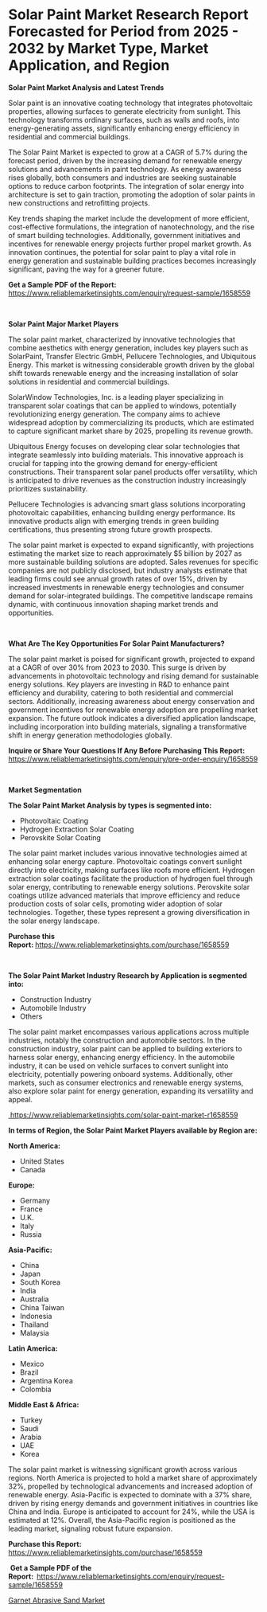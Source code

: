 <p><h1>Solar Paint Market Research Report Forecasted for Period from 2025 -  2032 by Market Type, Market Application, and Region</h1></p><p><strong>Solar Paint Market Analysis and Latest Trends</strong></p>
<p><p>Solar paint is an innovative coating technology that integrates photovoltaic properties, allowing surfaces to generate electricity from sunlight. This technology transforms ordinary surfaces, such as walls and roofs, into energy-generating assets, significantly enhancing energy efficiency in residential and commercial buildings.</p><p>The Solar Paint Market is expected to grow at a CAGR of 5.7% during the forecast period, driven by the increasing demand for renewable energy solutions and advancements in paint technology. As energy awareness rises globally, both consumers and industries are seeking sustainable options to reduce carbon footprints. The integration of solar energy into architecture is set to gain traction, promoting the adoption of solar paints in new constructions and retrofitting projects.</p><p>Key trends shaping the market include the development of more efficient, cost-effective formulations, the integration of nanotechnology, and the rise of smart building technologies. Additionally, government initiatives and incentives for renewable energy projects further propel market growth. As innovation continues, the potential for solar paint to play a vital role in energy generation and sustainable building practices becomes increasingly significant, paving the way for a greener future.</p></p>
<p><strong>Get a Sample PDF of the Report:&nbsp;</strong> <a href="https://www.reliablemarketinsights.com/enquiry/request-sample/1658559?utm_campaign=3007&utm_medium=2&utm_source=Github&utm_content=ia&utm_term=31032025&utm_id=solar-paint">https://www.reliablemarketinsights.com/enquiry/request-sample/1658559</a></p>
<p>&nbsp;</p>
<p><strong>Solar Paint Major Market Players</strong></p>
<p><p>The solar paint market, characterized by innovative technologies that combine aesthetics with energy generation, includes key players such as SolarPaint, Transfer Electric GmbH, Pellucere Technologies, and Ubiquitous Energy. This market is witnessing considerable growth driven by the global shift towards renewable energy and the increasing installation of solar solutions in residential and commercial buildings.</p><p>SolarWindow Technologies, Inc. is a leading player specializing in transparent solar coatings that can be applied to windows, potentially revolutionizing energy generation. The company aims to achieve widespread adoption by commercializing its products, which are estimated to capture significant market share by 2025, propelling its revenue growth.</p><p>Ubiquitous Energy focuses on developing clear solar technologies that integrate seamlessly into building materials. This innovative approach is crucial for tapping into the growing demand for energy-efficient constructions. Their transparent solar panel products offer versatility, which is anticipated to drive revenues as the construction industry increasingly prioritizes sustainability.</p><p>Pellucere Technologies is advancing smart glass solutions incorporating photovoltaic capabilities, enhancing building energy performance. Its innovative products align with emerging trends in green building certifications, thus presenting strong future growth prospects.</p><p>The solar paint market is expected to expand significantly, with projections estimating the market size to reach approximately $5 billion by 2027 as more sustainable building solutions are adopted. Sales revenues for specific companies are not publicly disclosed, but industry analysts estimate that leading firms could see annual growth rates of over 15%, driven by increased investments in renewable energy technologies and consumer demand for solar-integrated buildings. The competitive landscape remains dynamic, with continuous innovation shaping market trends and opportunities.</p></p>
<p>&nbsp;</p>
<p><strong>What Are The Key Opportunities For Solar Paint Manufacturers?</strong></p>
<p><p>The solar paint market is poised for significant growth, projected to expand at a CAGR of over 30% from 2023 to 2030. This surge is driven by advancements in photovoltaic technology and rising demand for sustainable energy solutions. Key players are investing in R&D to enhance paint efficiency and durability, catering to both residential and commercial sectors. Additionally, increasing awareness about energy conservation and government incentives for renewable energy adoption are propelling market expansion. The future outlook indicates a diversified application landscape, including incorporation into building materials, signaling a transformative shift in energy generation methodologies globally.</p></p>
<p><strong>Inquire or Share Your Questions If Any Before Purchasing This Report:</strong> <a href="https://www.reliablemarketinsights.com/enquiry/pre-order-enquiry/1658559?utm_campaign=3007&utm_medium=2&utm_source=Github&utm_content=ia&utm_term=31032025&utm_id=solar-paint">https://www.reliablemarketinsights.com/enquiry/pre-order-enquiry/1658559</a></p>
<p>&nbsp;</p>
<p><strong>Market Segmentation</strong></p>
<p><strong>The Solar Paint Market Analysis by types is segmented into:</strong></p>
<p><ul><li>Photovoltaic Coating</li><li>Hydrogen Extraction Solar Coating</li><li>Perovskite Solar Coating</li></ul></p>
<p><p>The solar paint market includes various innovative technologies aimed at enhancing solar energy capture. Photovoltaic coatings convert sunlight directly into electricity, making surfaces like roofs more efficient. Hydrogen extraction solar coatings facilitate the production of hydrogen fuel through solar energy, contributing to renewable energy solutions. Perovskite solar coatings utilize advanced materials that improve efficiency and reduce production costs of solar cells, promoting wider adoption of solar technologies. Together, these types represent a growing diversification in the solar energy landscape.</p></p>
<p><strong>Purchase this Report:&nbsp;</strong><a href="https://www.reliablemarketinsights.com/purchase/1658559?utm_campaign=3007&utm_medium=2&utm_source=Github&utm_content=ia&utm_term=31032025&utm_id=solar-paint">https://www.reliablemarketinsights.com/purchase/1658559</a></p>
<p>&nbsp;</p>
<p><strong>The Solar Paint Market Industry Research by Application is segmented into:</strong></p>
<p><ul><li>Construction Industry</li><li>Automobile Industry</li><li>Others</li></ul></p>
<p><p>The solar paint market encompasses various applications across multiple industries, notably the construction and automobile sectors. In the construction industry, solar paint can be applied to building exteriors to harness solar energy, enhancing energy efficiency. In the automobile industry, it can be used on vehicle surfaces to convert sunlight into electricity, potentially powering onboard systems. Additionally, other markets, such as consumer electronics and renewable energy systems, also explore solar paint for energy generation, expanding its versatility and appeal.</p></p>
<p><a href="https://www.reliablemarketinsights.com/solar-paint-market-r1658559?utm_campaign=3007&utm_medium=2&utm_source=Github&utm_content=ia&utm_term=31032025&utm_id=solar-paint">&nbsp;https://www.reliablemarketinsights.com/solar-paint-market-r1658559</a></p>
<p><strong>In terms of Region, the Solar Paint Market Players available by Region are:</strong></p>
<p>
    <p> <strong> North America: </strong>
        <ul>
            <li>United States</li>
            <li>Canada</li>
        </ul>
        </p> 
    <p> <strong> Europe: </strong>
        <ul>
            <li>Germany</li>
            <li>France</li>
            <li>U.K.</li>
            <li>Italy</li>
            <li>Russia</li>
        </ul>
        </p> 
    <p> <strong> Asia-Pacific: </strong>
        <ul>
            <li>China</li>
            <li>Japan</li>
            <li>South Korea</li>
            <li>India</li>
            <li>Australia</li>
            <li>China Taiwan</li>
            <li>Indonesia</li>
            <li>Thailand</li>
            <li>Malaysia</li>
        </ul>
        </p> 
    <p> <strong> Latin America: </strong>
        <ul>
            <li>Mexico</li>
            <li>Brazil</li>
            <li>Argentina Korea</li>
            <li>Colombia</li>
        </ul>
        </p> 
    <p> <strong> Middle East & Africa: </strong>
        <ul>
            <li>Turkey</li>
            <li>Saudi</li>
            <li>Arabia</li>
            <li>UAE</li>
            <li>Korea</li>
        </ul>
    </p>
    </p>
<p><p>The solar paint market is witnessing significant growth across various regions. North America is projected to hold a market share of approximately 32%, propelled by technological advancements and increased adoption of renewable energy. Asia-Pacific is expected to dominate with a 37% share, driven by rising energy demands and government initiatives in countries like China and India. Europe is anticipated to account for 24%, while the USA is estimated at 12%. Overall, the Asia-Pacific region is positioned as the leading market, signaling robust future expansion.</p></p>
<p><strong>Purchase this Report: </strong><a href="https://www.reliablemarketinsights.com/purchase/1658559?utm_campaign=3007&utm_medium=2&utm_source=Github&utm_content=ia&utm_term=31032025&utm_id=solar-paint">https://www.reliablemarketinsights.com/purchase/1658559</a></p>
<p>&nbsp;<strong>Get a Sample PDF of the Report:&nbsp;&nbsp;</strong><a href="https://www.reliablemarketinsights.com/enquiry/request-sample/1658559?utm_campaign=3007&utm_medium=2&utm_source=Github&utm_content=ia&utm_term=31032025&utm_id=solar-paint">https://www.reliablemarketinsights.com/enquiry/request-sample/1658559</a></p>
<p><strong></strong></p>
<p><p><a href="https://github.com/supicweg/Market-Research-Report-List-1/blob/main/garnet-abrasive-sand-market.md?utm_campaign=3007&utm_medium=2&utm_source=Github&utm_content=ia&utm_term=31032025&utm_id=solar-paint">Garnet Abrasive Sand Market</a></p></p>